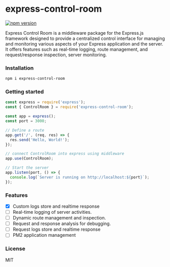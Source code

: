 # express-control-room

[![npm version](https://badge.fury.io/js/express-control-room.svg)](https://www.npmjs.com/package/express-control-room)


Express Control Room is a middleware package for the Express.js framework designed to provide a centralized control interface for managing and monitoring various aspects of your Express application and the server. It offers features such as real-time logging, route management, and request/response inspection, server monitoring.


### Installation

```bash
npm i express-control-room
```

### Getting started 

```javascript
const express = require('express');
const { ControlRoom } = require('express-control-room');

const app = express();
const port = 3000;

// Define a route
app.get('/', (req, res) => {
  res.send('Hello, World!');
});

// connect ControlRoom into express using middleware
app.use(ControlRoom);

// Start the server
app.listen(port, () => {
  console.log(`Server is running on http://localhost:${port}`);
});
```

### Features

- [x] Custom logs store and realtime response
- [ ] Real-time logging of server activities.
- [ ] Dynamic route management and inspection.
- [ ] Request and response analysis for debugging.
- [ ] Request logs store and realtime response
- [ ] PM2 application management

### License

MIT
